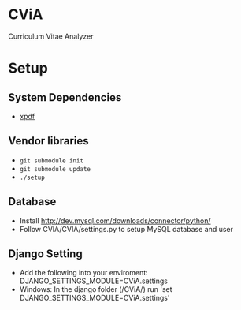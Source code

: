# CViA
Curriculum Vitae Analyzer

# Setup

## System Dependencies
* [xpdf](www.foolabs.com/xpdf/download.html)

## Vendor libraries
* `git submodule init`
* `git submodule update`
* `./setup`

## Database
* Install http://dev.mysql.com/downloads/connector/python/
* Follow CVIA/CVIA/settings.py to setup MySQL database and user

## Django Setting
* Add the following into your enviroment: DJANGO_SETTINGS_MODULE=CViA.settings
* Windows: In the django folder (/CViA/) run 'set DJANGO_SETTINGS_MODULE=CViA.settings'

